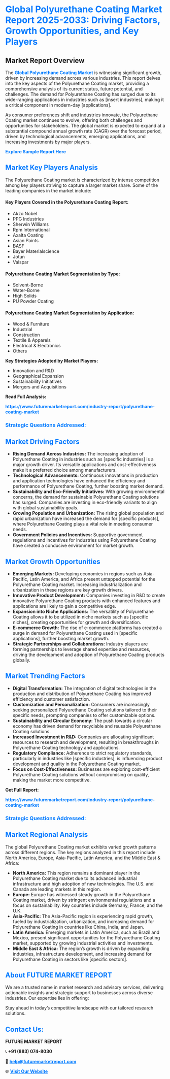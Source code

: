 <h1 style="color: #007BFF;">Global Polyurethane Coating Market Report 2025-2033: Driving Factors, Growth Opportunities, and Key Players</h1>

<section id="overview">
<h2>Market Report Overview</h2>
<p>The <a href="https://www.futuremarketreport.com/industry-report/polyurethane-coating-market" style="color: #007BFF; text-decoration: none;"><strong>Global Polyurethane Coating Market</strong></a> is witnessing significant growth, driven by increasing demand across various industries. This report delves into the key aspects of the Polyurethane Coating market, providing a comprehensive analysis of its current status, future potential, and challenges. The demand for Polyurethane Coating has surged due to its wide-ranging applications in industries such as [insert industries], making it a critical component in modern-day [applications].</p>
<p>As consumer preferences shift and industries innovate, the Polyurethane Coating market continues to evolve, offering both challenges and opportunities for stakeholders. The global market is expected to expand at a substantial compound annual growth rate (CAGR) over the forecast period, driven by technological advancements, emerging applications, and increasing investments by major players.</p>
</section>

<section id="overview">
<p><a href="https://www.futuremarketreport.com/request-sample/reportId=30131" style="color: #007BFF; text-decoration: none;"><strong>Explore Sample Report Here</strong></a></p>
</section>

<section id="key-players">
<h2 style="color: #007BFF;">Market Key Players Analysis</h2>
<p>The Polyurethane Coating market is characterized by intense competition among key players striving to capture a larger market share. Some of the leading companies in the market include:</p>
<h4>Key Players Covered in the Polyurethane Coating Report:</h4>
<ul><li>Akzo Nobel</li><li>PPG Industries</li><li>Sherwin Williams</li><li>Rpm International</li><li>Axalta Coating</li><li>Asian Paints</li><li>BASF</li><li>Bayer Materialscience</li><li>Jotun</li><li>Valspar</li></ul>
<h4>Polyurethane Coating Market Segmentation by Type:</h4>
<ul><li>Solvent-Borne</li><li>Water-Borne</li><li>High Solids</li><li>PU Powder Coating</li></ul>

<h4>Polyurethane Coating Market Segmentation by Application:</h4>
<ul><li>Wood &amp; Furniture</li><li>Industrial</li><li>Construction</li><li>Textile &amp; Apparels</li><li>Electrical &amp; Electronics</li><li>Others</li></ul>
<p><strong>Key Strategies Adopted by Market Players:</strong></p>
<ul>
<li>Innovation and R&D</li>
<li>Geographical Expansion</li>
<li>Sustainability Initiatives</li>
<li>Mergers and Acquisitions</li>
</ul>
</section>

<section>
<p><strong>Read Full Analysis: </strong></p><a href="https://www.futuremarketreport.com/industry-report/polyurethane-coating-market" style="color: #007BFF; text-decoration: none;"><strong>https://www.futuremarketreport.com/industry-report/polyurethane-coating-market</strong></a>
<h3 style="color: #007BFF;">Strategic Questions Addressed:</h3>
</section>

<section id="driving-factors">
<h2 style="color: #007BFF;">Market Driving Factors</h2>
<ul>
<li><strong>Rising Demand Across Industries:</strong> The increasing adoption of Polyurethane Coating in industries such as [specific industries] is a major growth driver. Its versatile applications and cost-effectiveness make it a preferred choice among manufacturers.</li>
<li><strong>Technological Advancements:</strong> Continuous innovations in production and application technologies have enhanced the efficiency and performance of Polyurethane Coating, further boosting market demand.</li>
<li><strong>Sustainability and Eco-Friendly Initiatives:</strong> With growing environmental concerns, the demand for sustainable Polyurethane Coating solutions has surged. Companies are investing in eco-friendly variants to align with global sustainability goals.</li>
<li><strong>Growing Population and Urbanization:</strong> The rising global population and rapid urbanization have increased the demand for [specific products], where Polyurethane Coating plays a vital role in meeting consumer needs.</li>
<li><strong>Government Policies and Incentives:</strong> Supportive government regulations and incentives for industries using Polyurethane Coating have created a conducive environment for market growth.</li>
</ul>
</section>

<section id="growth-opportunities">
<h2 style="color: #007BFF;">Market Growth Opportunities</h2>
<ul>
<li><strong>Emerging Markets:</strong> Developing economies in regions such as Asia-Pacific, Latin America, and Africa present untapped potential for the Polyurethane Coating market. Increasing industrialization and urbanization in these regions are key growth drivers.</li>
<li><strong>Innovative Product Development:</strong> Companies investing in R&D to create innovative Polyurethane Coating products with enhanced features and applications are likely to gain a competitive edge.</li>
<li><strong>Expansion into Niche Applications:</strong> The versatility of Polyurethane Coating allows it to be utilized in niche markets such as [specific niches], creating opportunities for growth and diversification.</li>
<li><strong>E-commerce Growth:</strong> The rise of e-commerce platforms has created a surge in demand for Polyurethane Coating used in [specific applications], further boosting market growth.</li>
<li><strong>Strategic Partnerships and Collaborations:</strong> Industry players are forming partnerships to leverage shared expertise and resources, driving the development and adoption of Polyurethane Coating products globally.</li>
</ul>
</section>

<section id="trending-factors">
<h2 style="color: #007BFF;">Market Trending Factors</h2>
<ul>
<li><strong>Digital Transformation:</strong> The integration of digital technologies in the production and distribution of Polyurethane Coating has improved efficiency and customer satisfaction.</li>
<li><strong>Customization and Personalization:</strong> Consumers are increasingly seeking personalized Polyurethane Coating solutions tailored to their specific needs, prompting companies to offer customizable options.</li>
<li><strong>Sustainability and Circular Economy:</strong> The push towards a circular economy has driven demand for recyclable and reusable Polyurethane Coating solutions.</li>
<li><strong>Increased Investment in R&D:</strong> Companies are allocating significant resources to research and development, resulting in breakthroughs in Polyurethane Coating technology and applications.</li>
<li><strong>Regulatory Compliance:</strong> Adherence to strict regulatory standards, particularly in industries like [specific industries], is influencing product development and quality in the Polyurethane Coating market.</li>
<li><strong>Focus on Cost-Effectiveness:</strong> Businesses are exploring cost-efficient Polyurethane Coating solutions without compromising on quality, making the market more competitive.</li>
</ul>
</section>

<section>
<p><strong>Get Full Report: </strong></p><a href="https://www.futuremarketreport.com/industry-report/polyurethane-coating-market" style="color: #007BFF; text-decoration: none;"><strong>https://www.futuremarketreport.com/industry-report/polyurethane-coating-market</strong></a>
<h3 style="color: #007BFF;">Strategic Questions Addressed:</h3>
</section>


<section id="regional-analysis">
<h2 style="color: #007BFF;">Market Regional Analysis</h2>
<p>The global Polyurethane Coating market exhibits varied growth patterns across different regions. The key regions analyzed in this report include North America, Europe, Asia-Pacific, Latin America, and the Middle East & Africa:</p>
<ul>
<li><strong>North America:</strong> This region remains a dominant player in the Polyurethane Coating market due to its advanced industrial infrastructure and high adoption of new technologies. The U.S. and Canada are leading markets in this region.</li>
<li><strong>Europe:</strong> Europe has witnessed steady growth in the Polyurethane Coating market, driven by stringent environmental regulations and a focus on sustainability. Key countries include Germany, France, and the U.K.</li>
<li><strong>Asia-Pacific:</strong> The Asia-Pacific region is experiencing rapid growth, fueled by industrialization, urbanization, and increasing demand for Polyurethane Coating in countries like China, India, and Japan.</li>
<li><strong>Latin America:</strong> Emerging markets in Latin America, such as Brazil and Mexico, present significant opportunities for the Polyurethane Coating market, supported by growing industrial activities and investments.</li>
<li><strong>Middle East & Africa:</strong> The region’s growth is driven by expanding industries, infrastructure development, and increasing demand for Polyurethane Coating in sectors like [specific sectors].</li>
</ul>
</section>

<footer>
<h2 style="color: #007BFF;">About FUTURE MARKET REPORT</h2>
<p>We are a trusted name in market research and advisory services, delivering actionable insights and strategic support to businesses across diverse industries. Our expertise lies in offering:</p>

<p>Stay ahead in today’s competitive landscape with our tailored research solutions.</p>

<h2 style="color: #007BFF;">Contact Us:</h2>
<p><strong>FUTURE MARKET REPORT</strong></p>
<p>📞 <strong>+91 (883) 074-8030</strong></p>
<p>📧 <strong><a href="mailto:help@futuremarketreport.com" style="color: #007BFF;">help@futuremarketreport.com</a></strong></p>
<p>🌐 <strong><a href="https://www.futuremarketreport.com/" style="color: #007BFF;">Visit Our Website</a></strong></p>
</footer>